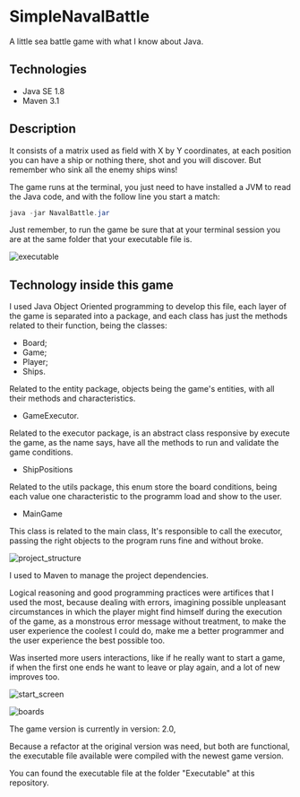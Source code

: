 # SimpleNavalBattle
A little sea battle game with what I know about Java.

## Technologies
- Java SE 1.8
- Maven 3.1

## Description
It consists of a matrix used as field with X by Y coordinates, at each position you can have a ship or nothing there, shot and you will discover. 
But remember who sink all the enemy ships wins!

The game runs at the terminal, you just need to have installed a JVM to read the Java code, and with the follow line you start a match:

``` java
java -jar NavalBattle.jar
```

Just remember, to run the game be sure that at your terminal session you are at the same folder that your executable file is.

![executable](https://user-images.githubusercontent.com/39606289/119280995-3502c180-bc0a-11eb-846b-def834a7a1f9.png)

## Technology inside this game

I used Java Object Oriented programming to develop this file, each layer of the game is separated into a package, and each class has just the methods
related to their function, being the classes:

- Board;
- Game;
- Player;
- Ships.

Related to the entity package, objects being the game's entities, with all their methods and characteristics.

- GameExecutor.

Related to the executor package, is an abstract class responsive by execute the game, as the name says, have all the methods to run and validate the game conditions.

- ShipPositions

Related to the utils package, this enum store the board conditions, being each value one characteristic to the programm load and show to the user.

- MainGame

This class is related to the main class, It's responsible to call the executor, passing the right objects to the program runs fine and without broke.

![project_structure](https://user-images.githubusercontent.com/39606289/185806780-f392ac71-e3f6-4ee1-844c-d4a1b9e70ce4.png)

I used to Maven to manage the project dependencies.

Logical reasoning and good programming practices were artifices that I used the most, because dealing with errors, imagining possible unpleasant circumstances 
in which the player might find himself during the execution of the game, as a monstrous error message without treatment, 
to make the user experience the coolest I could do, make me a better programmer and the user experience the best possible too. 

Was inserted more users interactions, like if he really want to start a game, if when the first one ends he want to leave or play again, and a lot of new improves too.

![start_screen](https://user-images.githubusercontent.com/39606289/119281639-d1c65e80-bc0c-11eb-8a09-f569f04d4cfc.png)

![boards](https://user-images.githubusercontent.com/39606289/119281679-f28eb400-bc0c-11eb-8d37-3af4c8151796.png)

The game version is currently in version: 2.0,

Because a refactor at the original version was need, but both are functional, the executable file available were compiled with the newest game version.

You can found the executable file at the folder "Executable" at this repository.
